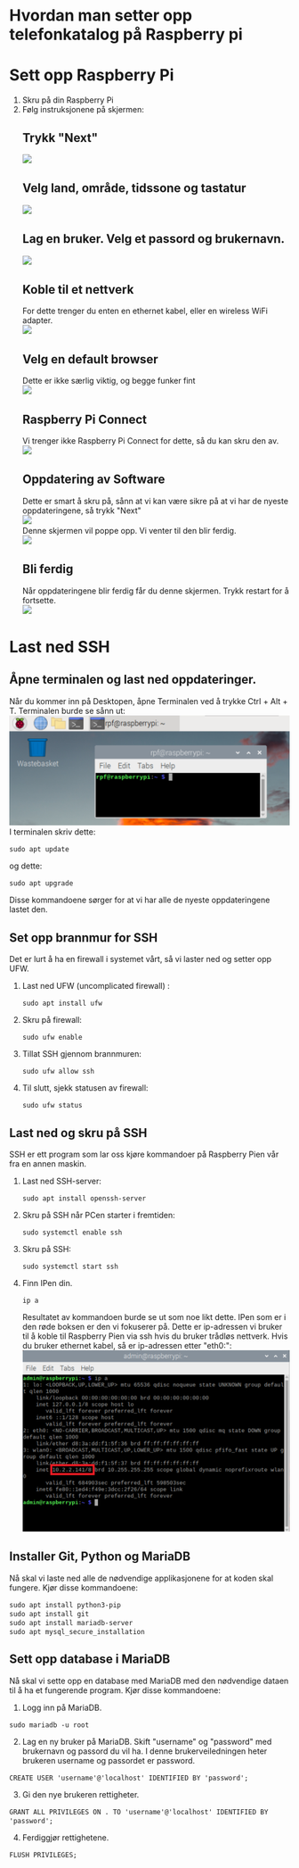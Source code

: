 # Hvordan man setter opp telefonkatalog på Raspberry pi

# Sett opp Raspberry Pi
1. Skru på din Raspberry Pi
2. Følg instruksjonene på skjermen:
   ## Trykk "Next"
   <img src="https://www.raspberrypi.com/documentation/computers/images/initial-setup/start.png?hash=b09c881a5736586851e18c5f05848de9" /><br>
   ## Velg land, område, tidssone og tastatur
   <img src="https://www.raspberrypi.com/documentation/computers/images/initial-setup/locale.png?hash=fbd68b45d7d7dbdb8d4b8a007b884dcd" /><br>
   ## Lag en bruker. Velg et passord og brukernavn.
   <img src="https://www.raspberrypi.com/documentation/computers/images/initial-setup/user.png?hash=a599f2e570ef4504b7686165b75ff87d" /><br>
   ## Koble til et nettverk
   For dette trenger du enten en ethernet kabel, eller en wireless WiFi adapter. <br>
   <img src="https://www.raspberrypi.com/documentation/computers/images/initial-setup/network.png?hash=0689b7309b820bbe9d6481ede702ae90" /><br>
   ## Velg en default browser
   Dette er ikke særlig viktig, og begge funker fint <br>
   <img src="https://www.raspberrypi.com/documentation/computers/images/initial-setup/browser.png?hash=81ebfe9b12c6bf8977067fd8570b5c3d" /><br>
   ## Raspberry Pi Connect
   Vi trenger ikke Raspberry Pi Connect for dette, så du kan skru den av.
   <img src="https://www.raspberrypi.com/documentation/computers/images/initial-setup/connect.png?hash=778089c4dbf6d00753d303420a211a6f" /><br>
   ## Oppdatering av Software
   Dette er smart å skru på, sånn at vi kan være sikre på at vi har de nyeste oppdateringene, så trykk "Next" <br>
   <img src="https://www.raspberrypi.com/documentation/computers/images/initial-setup/update.png?hash=246c11bd48b5c6f0e3332b39fc58e6a5" /><br>
   Denne skjermen vil poppe opp. Vi venter til den blir ferdig. <br>
   <img src="https://www.raspberrypi.com/documentation/computers/images/initial-setup/download.png?hash=1b90dc708944ceeeabe6ac5fb3c65df4" /><br>
   ## Bli ferdig
   Når oppdateringene blir ferdig får du denne skjermen. Trykk restart for å fortsette.<br>
   <img src="https://www.raspberrypi.com/documentation/computers/images/initial-setup/restart.png?hash=a4722ccce3851961d3c05d4ac8245452" /><br>

# Last ned SSH
   ## Åpne terminalen og last ned oppdateringer.
   Når du kommer inn på Desktopen, åpne Terminalen ved å trykke Ctrl + Alt + T. Terminalen burde se sånn ut: <br>
   <img src="https://github.com/jahaa023/Telefonkatalog_instruks/blob/main/img/pi-command-prompt.png" /><br>
   I terminalen skriv dette:
   ```
   sudo apt update
   ```
   og dette:
   ```
   sudo apt upgrade
   ``` 
   Disse kommandoene sørger for at vi har alle de nyeste oppdateringene lastet den.
   ## Set opp brannmur for SSH
   Det er lurt å ha en firewall i systemet vårt, så vi laster ned og setter opp UFW.
   1. Last ned UFW (uncomplicated firewall) :
      ```
      sudo apt install ufw
      ```
   2. Skru på firewall:
      ```
      sudo ufw enable
      ```
   3. Tillat SSH gjennom brannmuren:
      ```
      sudo ufw allow ssh
      ```
   4. Til slutt, sjekk statusen av firewall:
      ```
      sudo ufw status
      ```
   ## Last ned og skru på SSH
   SSH er ett program som lar oss kjøre kommandoer på Raspberry Pien vår fra en annen maskin.
   1. Last ned SSH-server:
      ```
      sudo apt install openssh-server
      ```
   2. Skru på SSH når PCen starter i fremtiden:
      ```
      sudo systemctl enable ssh
      ```
   3. Skru på SSH:
      ```
      sudo systemctl start ssh
      ```
   4. Finn IPen din.
      ```
      ip a
      ```
      Resultatet av kommandoen burde se ut som noe likt dette. IPen som er i den røde boksen er den vi fokuserer på. Dette er ip-adressen vi bruker til å koble til Raspberry       Pien via ssh hvis du bruker trådløs nettverk. Hvis du bruker ethernet kabel, så er ip-adressen etter "eth0:": <br>
      <img src="https://github.com/jahaa023/Telefonkatalog_instruks/blob/main/img/ipa_terminal_red.png" /><br>
## Installer Git, Python og MariaDB
   Nå skal vi laste ned alle de nødvendige applikasjonene for at koden skal fungere.
   Kjør disse kommandoene:
   ```
   sudo apt install python3-pip
   sudo apt install git
   sudo apt install mariadb-server
   sudo apt mysql_secure_installation
   ```
## Sett opp database i MariaDB
   Nå skal vi sette opp en database med MariaDB med den nødvendige dataen til å ha et fungerende program.
   Kjør disse kommandoene:
   1. Logg inn på MariaDB. 
   ```
   sudo mariadb -u root
   ```
   2. Lag en ny bruker på MariaDB. Skift "username" og "password" med brukernavn og passord du vil ha. I denne brukerveiledningen heter brukeren username og passordet er password.
   ```
   CREATE USER 'username'@'localhost' IDENTIFIED BY 'password';
   ```
   3. Gi den nye brukeren rettigheter.
   ```
   GRANT ALL PRIVILEGES ON . TO 'username'@'localhost' IDENTIFIED BY 'password';
   ```
   4. Ferdiggjør rettighetene.
   ```
   FLUSH PRIVILEGES;
   ```
   
